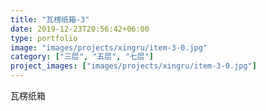 ```yaml
---
title: "瓦楞纸箱-3"
date: 2019-12-23T20:56:42+06:00
type: portfolio
image: "images/projects/xingru/item-3-0.jpg"
category: ["三层", "五层", "七层"]
project_images: ["images/projects/xingru/item-3-0.jpg"]
---
```


瓦楞纸箱
